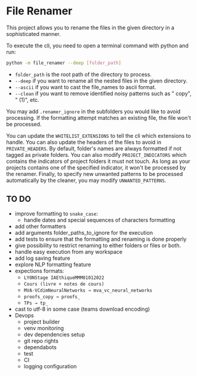 # File Renamer

This project allows you to rename the files in the given directory in a sophisticated manner.

To execute the cli, you need to open a terminal command with python and run:

```bash
python -m file_renamer --deep [folder_path]
```

- `folder_path` is the root path of the directory to process.
- `--deep` if you want to rename all the nested files in the given directory.
- `--ascii` if you want to cast the file_names to ascii format.
- `--clean` if you want to remove identified noisy patterns such as " copy", " (1)", etc.

You may add `.renamer_ignore` in the subfolders you would like to avoid processing. If the formatting attempt matches an existing file, the file won't be processed.

You can update the `WHITELIST_EXTENSIONS` to tell the cli which extensions to handle. You can also update the headers of the files to avoid in `PRIVATE_HEADERS`. By default, folder's names are always formatted if not tagged as private folders. You can also modify `PROJECT_INDICATORS` which contains the indicators of project folders it must not touch. As long as your projects contains one of the specified indicator, it won't be processed by the renamer. Finally, to specify new unwanted patterns to be processed automatically by the cleaner, you may modify `UNWANTED_PATTERNS`.

## TO DO

- improve formatting to `snake_case`:
  - handle dates and special sequences of characters formatting
- add other formatters
- add arguments folder_paths_to_ignore for the execution
- add tests to ensure that the formatting and renaming is done properly
- give possibility to restrict renaming to either folders or files or both.
- handle easy execution from any workspace
- add log saving feature
- explore NLP formatting feature
- expections formats:
  - `LYONStage IAEthiqueMMM01012022`
  - `Cours (livre + notes de cours)`
  - `MVA-VCdimNeuralNetworks → mva_vc_neural_networks`
  - `proofs_copy → proofs_`
  - `TPs → tp_`
- cast to utf-8 in some case (teams download encoding)
- Devops
  - project builder
  - venv monitoring
  - dev dependencies setup
  - git repo rights
  - dependabots
  - test
  - CI
  - logging configuration
  